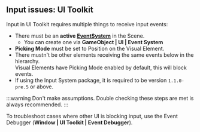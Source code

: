 ## Input issues: UI Toolkit
Input in UI Toolkit requires multiple things to receive input events:
- There must be an **active [EventSystem](https://docs.unity3d.com/Packages/com.unity.ugui@latest/index.html?subfolder=/manual/EventSystem.html)** in the Scene.
    - You can create one via **GameObject | UI | Event System**
- **Picking Mode** must be set to Position on the Visual Element.  
- There mustn't be other elements receiving the same events below in the hierarchy.  
   Visual Elements have Picking Mode enabled by default, this will block events.
- If using the Input System package, it is required to be version `1.1.0-pre.5` or above.

:::warning
Don't make assumptions. Double checking these steps are met is always recommended.
:::

To troubleshoot cases where other UI is blocking input, use the Event Debugger (**Window | UI Toolkit | Event Debugger**).
